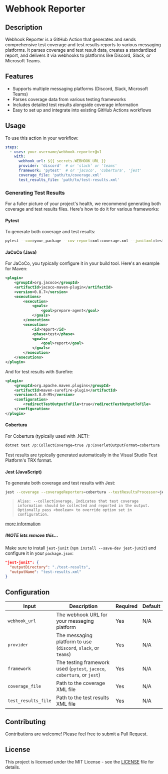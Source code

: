 # Webhook Reporter

## Description
Webhook Reporter is a GitHub Action that generates and sends comprehensive test coverage and test results reports to various messaging platforms. It parses coverage and test result data, creates a standardized report, and delivers it via webhooks to platforms like Discord, Slack, or Microsoft Teams.

## Features
- Supports multiple messaging platforms (Discord, Slack, Microsoft Teams)
- Parses coverage data from various testing frameworks
- Includes detailed test results alongside coverage information
- Easy to set up and integrate into existing GitHub Actions workflows

## Usage
To use this action in your workflow:

```yaml
steps:
  - uses: your-username/webhook-reporter@v1
    with:
      webhook_url: ${{ secrets.WEBHOOK_URL }}
      provider: 'discord'  # or 'slack' or 'teams'
      framework: 'pytest'  # or 'jacoco', 'cobertura', 'jest'
      coverage_file: 'path/to/coverage.xml'
      test_results_file: 'path/to/test-results.xml'
```

### Generating Test Results

For a fuller picture of your project's health, we recommend generating both coverage and test results files. Here's how to do it for various frameworks:

#### Pytest
To generate both coverage and test results:

```bash
pytest --cov=your_package --cov-report=xml:coverage.xml --junitxml=test-results.xml
```

#### JaCoCo (Java)
For JaCoCo, you typically configure it in your build tool. Here's an example for Maven:

```xml
<plugin>
    <groupId>org.jacoco</groupId>
    <artifactId>jacoco-maven-plugin</artifactId>
    <version>0.8.7</version>
    <executions>
        <execution>
            <goals>
                <goal>prepare-agent</goal>
            </goals>
        </execution>
        <execution>
            <id>report</id>
            <phase>test</phase>
            <goals>
                <goal>report</goal>
            </goals>
        </execution>
    </executions>
</plugin>
```

And for test results with Surefire:

```xml
<plugin>
    <groupId>org.apache.maven.plugins</groupId>
    <artifactId>maven-surefire-plugin</artifactId>
    <version>3.0.0-M5</version>
    <configuration>
        <redirectTestOutputToFile>true</redirectTestOutputToFile>
    </configuration>
</plugin>
```

#### Cobertura
For Cobertura (typically used with .NET):

```bash
dotnet test /p:CollectCoverage=true /p:CoverletOutputFormat=cobertura
```

Test results are typically generated automatically in the Visual Studio Test Platform's TRX format.

#### Jest (JavaScript)
To generate both coverage and test results with Jest:

```bash
jest --coverage --coverageReporters=cobertura --testResultsProcessor=jest-junit
```

>`Alias: --collectCoverage. Indicates that test coverage information should be collected and reported in the output. Optionally pass <boolean> to override option set in configuration.`

[more information](https://jestjs.io/docs/cli#--coverageproviderprovider)
##### !NOTE lets remove this...
Make sure to install `jest-junit` (`npm install --save-dev jest-junit`) and configure it in your `package.json`:

```json
"jest-junit": {
  "outputDirectory": "./test-results",
  "outputName": "test-results.xml"
}
```

## Configuration

| Input | Description | Required | Default |
|-------|-------------|----------|---------|
| `webhook_url` | The webhook URL for your messaging platform | Yes | N/A |
| `provider` | The messaging platform to use (`discord`, `slack`, or `teams`) | Yes | N/A |
| `framework` | The testing framework used (`pytest`, `jacoco`, `cobertura`, or `jest`) | Yes | N/A |
| `coverage_file` | Path to the coverage XML file | Yes | N/A |
| `test_results_file` | Path to the test results XML file | Yes | N/A |

## Contributing
Contributions are welcome! Please feel free to submit a Pull Request.

## License
This project is licensed under the MIT License - see the [LICENSE](LICENSE) file for details.
